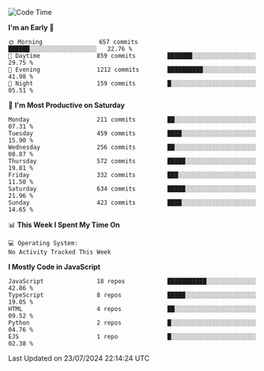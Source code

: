<!--START_SECTION:waka-->
![Code Time](http://img.shields.io/badge/Code%20Time-3%2C336%20hrs%2031%20mins-blue)

**I'm an Early 🐤** 

```text
🌞 Morning                657 commits         ██████░░░░░░░░░░░░░░░░░░░   22.76 % 
🌆 Daytime                859 commits         ███████░░░░░░░░░░░░░░░░░░   29.75 % 
🌃 Evening                1212 commits        ██████████░░░░░░░░░░░░░░░   41.98 % 
🌙 Night                  159 commits         █░░░░░░░░░░░░░░░░░░░░░░░░   05.51 % 
```
📅 **I'm Most Productive on Saturday** 

```text
Monday                   211 commits         ██░░░░░░░░░░░░░░░░░░░░░░░   07.31 % 
Tuesday                  459 commits         ████░░░░░░░░░░░░░░░░░░░░░   15.90 % 
Wednesday                256 commits         ██░░░░░░░░░░░░░░░░░░░░░░░   08.87 % 
Thursday                 572 commits         █████░░░░░░░░░░░░░░░░░░░░   19.81 % 
Friday                   332 commits         ███░░░░░░░░░░░░░░░░░░░░░░   11.50 % 
Saturday                 634 commits         █████░░░░░░░░░░░░░░░░░░░░   21.96 % 
Sunday                   423 commits         ████░░░░░░░░░░░░░░░░░░░░░   14.65 % 
```


📊 **This Week I Spent My Time On** 

```text
💻 Operating System: 
No Activity Tracked This Week
```

**I Mostly Code in JavaScript** 

```text
JavaScript               18 repos            ███████████░░░░░░░░░░░░░░   42.86 % 
TypeScript               8 repos             █████░░░░░░░░░░░░░░░░░░░░   19.05 % 
HTML                     4 repos             ██░░░░░░░░░░░░░░░░░░░░░░░   09.52 % 
Python                   2 repos             █░░░░░░░░░░░░░░░░░░░░░░░░   04.76 % 
EJS                      1 repo              █░░░░░░░░░░░░░░░░░░░░░░░░   02.38 % 
```




 Last Updated on 23/07/2024 22:14:24 UTC
<!--END_SECTION:waka-->

<!--
**likaiqiang/likaiqiang** is a ✨ _special_ ✨ repository because its `README.md` (this file) appears on your GitHub profile.

Here are some ideas to get you started:

- 🔭 I’m currently working on ...
- 🌱 I’m currently learning ...
- 👯 I’m looking to collaborate on ...
- 🤔 I’m looking for help with ...
- 💬 Ask me about ...
- 📫 How to reach me: ...
- 😄 Pronouns: ...
- ⚡ Fun fact: ...
-->
